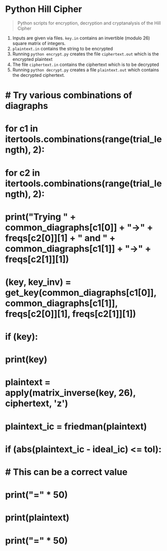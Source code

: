 # Python Hill Cipher
> Python scripts for encryption, decryption and cryptanalysis of the Hill Cipher

1. Inputs are given via files. `key.in` contains an invertible (modulo 26) square matrix of integers. 
2. `plaintext.in` contains the string to be encrypted
3. Running `python encrypt.py` creates the file `ciphertext.out` which is the encrypted plaintext
4. The file `ciphertext.in` contains the ciphertext which is to be decrypted
5. Running `python decrypt.py` creates a file `plaintext.out` which contains the decrypted ciphertext.

# # Try various combinations of diagraphs
# for c1 in itertools.combinations(range(trial_length), 2):
#     for c2 in itertools.combinations(range(trial_length), 2):
#         print("Trying " + common_diagraphs[c1[0]] + "->" + freqs[c2[0]][1] + " and " + common_diagraphs[c1[1]] + "->" + freqs[c2[1]][1])
#         (key, key_inv) = get_key(common_diagraphs[c1[0]], common_diagraphs[c1[1]], freqs[c2[0]][1], freqs[c2[1]][1])
#         if (key):
#             print(key)
#             plaintext = apply(matrix_inverse(key, 26), ciphertext, 'z')
#             plaintext_ic = friedman(plaintext)
#             if (abs(plaintext_ic - ideal_ic) <= tol):
#                 # This can be a correct value
#                 print("=" * 50)
#                 print(plaintext)
#                 print("=" * 50)